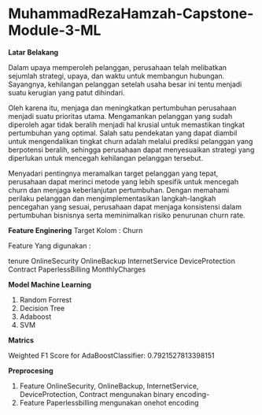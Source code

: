 # MuhammadRezaHamzah-Capstone-Module-3-ML

**Latar Belakang**

Dalam upaya memperoleh pelanggan, perusahaan telah melibatkan sejumlah strategi, upaya, dan waktu untuk membangun hubungan. Sayangnya, kehilangan pelanggan setelah usaha besar ini tentu menjadi suatu kerugian yang patut dihindari.

Oleh karena itu, menjaga dan meningkatkan pertumbuhan perusahaan menjadi suatu prioritas utama. Mengamankan pelanggan yang sudah diperoleh agar tidak beralih menjadi hal krusial untuk memastikan tingkat pertumbuhan yang optimal. Salah satu pendekatan yang dapat diambil untuk mengendalikan tingkat churn adalah melalui prediksi pelanggan yang berpotensi beralih, sehingga perusahaan dapat menyesuaikan strategi yang diperlukan untuk mencegah kehilangan pelanggan tersebut.

Menyadari pentingnya meramalkan target pelanggan yang tepat, perusahaan dapat merinci metode yang lebih spesifik untuk mencegah churn dan menjaga keberlanjutan pertumbuhan. Dengan memahami perilaku pelanggan dan mengimplementasikan langkah-langkah pencegahan yang sesuai, perusahaan dapat menjaga konsistensi dalam pertumbuhan bisnisnya serta meminimalkan risiko penurunan churn rate.

**Feature Enginering**
Target Kolom : Churn

Feature Yang digunakan :

tenure 
OnlineSecurity
OnlineBackup
InternetService
DeviceProtection
Contract
PaperlessBilling
MonthlyCharges

**Model Machine Learning**
1. Random Forrest
2. Decision Tree
3. Adaboost
4. SVM

**Matrics**

Weighted F1 Score for AdaBoostClassifier: 0.7921527813398151 

**Preprocesing**
1. Feature OnlineSecurity, OnlineBackup, InternetService, DeviceProtection, Contract mengunakan binary encoding- 
2. Feature Paperlessbilling mengunakan onehot encoding
   
